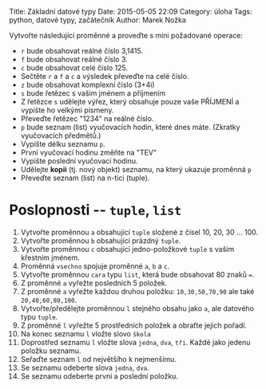 Title: Základní datové typy
Date: 2015-05-05 22:09
Category: úloha
Tags: python, datové typy, začátečník
Author: Marek Nožka


Vytvořte následující proměnné a proveďte s mini požadované operace:

 * `r` bude obsahovat reálné číslo 3,1415.
 * `f` bude obsahovat reálné číslo 3.
 * `c` bude obsahovat celé číslo 125.
 * Sečtěte `r` a `f` a `c` a výsledek převeďte na celé číslo.
 * `z` bude obsahovat komplexní číslo (3+4i)
 * `s` bude řetězec s vašim jménem a příjmením
 * Z řetězce `s` udělejte výřez, který obsahuje pouze 
   vaše PŘÍJMENÍ a vypište ho velkými písmeny.
 * Převeďte řetězec "1234" na reálné číslo.
 * `p` bude seznam (list) vyučovacích hodin, které dnes máte.
   (Zkratky vyučovacích předmětů.)
 * Vypište délku seznamu `p`.
 * První vyučovací hodinu změňte na "TEV"
 * Vypište poslední vyučovací hodinu.
 * Udělejte **kopii** (tj. nový objekt) seznamu, na který ukazuje proměnná `p`
 * Převeďte seznam (list) na n-tici (tuple).

Poslopnosti -- `tuple`, `list`
================================

1. Vytvořte proměnnou `a` obsahující `tuple` složené z čísel 10, 20, 30 ... 100.
1. Vytvořte proměnnou `b` obsahující prázdný `tuple`.
1. Vytvořte proměnnou `c` obsahující jedno-položkové `tuple` s vaším křestním jménem.
1. Proměnná `vsechno` spojuje proměnné `a`, `b` a `c`.
1. Vytvořte proměnnou `cara` typu `list`, která bude obsahovat 80 znaků `=`.
2. Z proměnné `a` vyřežte posledních 5 položek.
2. Z proměnné `a` vyřežte každou druhou položku: `10,30,50,70,90` ale také `20,40,60,80,100`.
3. Vytvořte/předělejte proměnnou `l` stejného obsahu jako `a`, ale datového typu `tuple`.
3. Z proměnné `l` vyřežte 5 prostředních položek a obraťte jejich pořadí.
3. Na konec seznamu `l` vložte slovo `škola`
3. Doprostřed seznamu `l` vložte slova `jedna`, `dva`, `tři`. Každé jako jedenu položku seznamu.
3. Seřaďte seznam `l` od největšího k nejmenšímu.
3. Se seznamu odeberte slova `jedna`, `dva`.
3. Se seznamu odeberte první a poslední položku.
